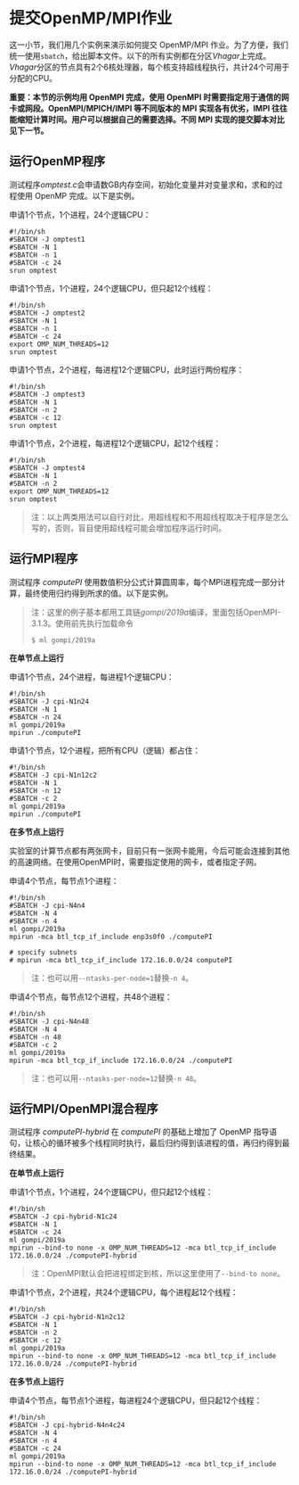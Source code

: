 # 提交OpenMP/MPI作业

这一小节，我们用几个实例来演示如何提交 OpenMP/MPI 作业。为了方便，我们统一使用`sbatch`，给出脚本文件。以下的所有实例都在分区*Vhagar*上完成。*Vhagar*分区的节点具有2个6核处理器，每个核支持超线程执行，共计24个可用于分配的CPU。

**重要：本节的示例均用 OpenMPI 完成，使用 OpenMPI 时需要指定用于通信的网卡或网段。OpenMPI/MPICH/IMPI 等不同版本的 MPI 实现各有优劣，IMPI 往往能缩短计算时间。用户可以根据自己的需要选择。不同 MPI 实现的提交脚本对比见下一节。**

## 运行OpenMP程序

测试程序*omptest.c*会申请数GB内存空间，初始化变量并对变量求和，求和的过程使用 OpenMP 完成。以下是实例。

申请1个节点，1个进程，24个逻辑CPU：

```
#!/bin/sh
#SBATCH -J omptest1
#SBATCH -N 1
#SBATCH -n 1
#SBATCH -c 24
srun omptest
```

申请1个节点，1个进程，24个逻辑CPU，但只起12个线程：

```
#!/bin/sh
#SBATCH -J omptest2
#SBATCH -N 1
#SBATCH -n 1
#SBATCH -c 24
export OMP_NUM_THREADS=12
srun omptest
```

申请1个节点，2个进程，每进程12个逻辑CPU，此时运行两份程序：

```
#!/bin/sh
#SBATCH -J omptest3
#SBATCH -N 1
#SBATCH -n 2
#SBATCH -c 12
srun omptest
```

申请1个节点，2个进程，每进程12个逻辑CPU，起12个线程：

```
#!/bin/sh
#SBATCH -J omptest4
#SBATCH -N 1
#SBATCH -n 2
export OMP_NUM_THREADS=12
srun omptest
```

> 注：以上两类用法可以自行对比，用超线程和不用超线程取决于程序是怎么写的，否则，盲目使用超线程可能会增加程序运行时间。

## 运行MPI程序

测试程序 *computePI* 使用数值积分公式计算圆周率，每个MPI进程完成一部分计算，最终使用归约得到所求的值。以下是实例。

> 注：这里的例子基本都用工具链*gompi/2019a*编译，里面包括OpenMPI-3.1.3。使用前先执行加载命令
>
> `$ ml gompi/2019a`

**在单节点上运行**

申请1个节点，24个进程，每进程1个逻辑CPU：

```
#!/bin/sh
#SBATCH -J cpi-N1n24
#SBATCH -N 1
#SBATCH -n 24
ml gompi/2019a
mpirun ./computePI
```

申请1个节点，12个进程，把所有CPU（逻辑）都占住：

```
#!/bin/sh
#SBATCH -J cpi-N1n12c2
#SBATCH -N 1
#SBATCH -n 12
#SBATCH -c 2
ml gompi/2019a
mpirun ./computePI
```

**在多节点上运行**

实验室的计算节点都有两张网卡，目前只有一张网卡能用，今后可能会连接到其他的高速网络。在使用OpenMPI时，需要指定使用的网卡，或者指定子网。

申请4个节点，每节点1个进程：

```
#!/bin/sh
#SBATCH -J cpi-N4n4
#SBATCH -N 4
#SBATCH -n 4
ml gompi/2019a
mpirun -mca btl_tcp_if_include enp3s0f0 ./computePI

# specify subnets
# mpirun -mca btl_tcp_if_include 172.16.0.0/24 computePI
```

> 注：也可以用`--ntasks-per-node=1`替换`-n 4`。

申请4个节点，每节点12个进程，共48个进程：

```
#!/bin/sh
#SBATCH -J cpi-N4n48
#SBATCH -N 4
#SBATCH -n 48
#SBATCH -c 2
ml gompi/2019a
mpirun -mca btl_tcp_if_include 172.16.0.0/24 ./computePI
```

> 注：也可以用`--ntasks-per-node=12`替换`-n 48`。

## 运行MPI/OpenMPI混合程序

测试程序 *computePI-hybrid* 在 *computePI* 的基础上增加了 OpenMP 指导语句，让核心的循环被多个线程同时执行，最后归约得到该进程的值，再归约得到最终结果。

**在单节点上运行**

申请1个节点，1个进程，24个逻辑CPU，但只起12个线程：

```
#!/bin/sh
#SBATCH -J cpi-hybrid-N1c24
#SBATCH -N 1
#SBATCH -c 24
ml gompi/2019a
mpirun --bind-to none -x OMP_NUM_THREADS=12 -mca btl_tcp_if_include 172.16.0.0/24 ./computePI-hybrid
```

> 注：OpenMPI默认会把进程绑定到核，所以这里使用了`--bind-to none`。

申请1个节点，2个进程，共24个逻辑CPU，每个进程起12个线程：

```
#!/bin/sh
#SBATCH -J cpi-hybrid-N1n2c12
#SBATCH -N 1
#SBATCH -n 2
#SBATCH -c 12
ml gompi/2019a
mpirun --bind-to none -x OMP_NUM_THREADS=12 -mca btl_tcp_if_include 172.16.0.0/24 ./computePI-hybrid
```

**在多节点上运行**

申请4个节点，每节点1个进程，每进程24个逻辑CPU，但只起12个线程：

```
#!/bin/sh
#SBATCH -J cpi-hybrid-N4n4c24
#SBATCH -N 4
#SBATCH -n 4
#SBATCH -c 24
ml gompi/2019a
mpirun --bind-to none -x OMP_NUM_THREADS=12 -mca btl_tcp_if_include 172.16.0.0/24 ./computePI-hybrid
```

